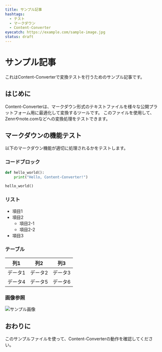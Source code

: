 ```yaml
---
title: サンプル記事
hashtags:
  - テスト
  - マークダウン
  - Content-Converter
eyecatch: https://example.com/sample-image.jpg
status: draft
---
```


# サンプル記事

これはContent-Converterで変換テストを行うためのサンプル記事です。

## はじめに

Content-Converterは、マークダウン形式のテキストファイルを様々な公開プラットフォーム用に最適化して変換するツールです。
このファイルを使用して、Zennやnote.comなどへの変換処理をテストできます。

## マークダウンの機能テスト

以下のマークダウン機能が適切に処理されるかをテストします。

### コードブロック

```python
def hello_world():
    print("Hello, Content-Converter!")
    
hello_world()
```

### リスト

- 項目1
- 項目2
  - 項目2-1
  - 項目2-2
- 項目3

### テーブル

| 列1 | 列2 | 列3 |
| --- | --- | --- |
| データ1 | データ2 | データ3 |
| データ4 | データ5 | データ6 |

### 画像参照

![サンプル画像](https://example.com/sample-image.jpg)

## おわりに

このサンプルファイルを使って、Content-Converterの動作を確認してください。